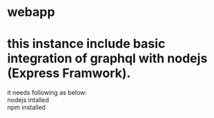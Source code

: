 # webapp
# this instance include basic integration of graphql with nodejs (Express Framwork).
 it needs following as below: <br/>
 nodejs intalled <br/>
 npm installed <br/>